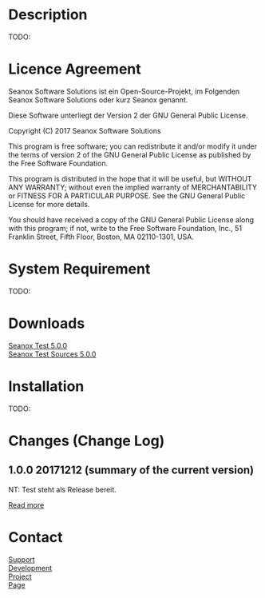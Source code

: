 # Description
TODO: 


# Licence Agreement
Seanox Software Solutions ist ein Open-Source-Projekt, im Folgenden
Seanox Software Solutions oder kurz Seanox genannt.

Diese Software unterliegt der Version 2 der GNU General Public License.

Copyright (C) 2017 Seanox Software Solutions

This program is free software; you can redistribute it and/or modify it under
the terms of version 2 of the GNU General Public License as published by the
Free Software Foundation.

This program is distributed in the hope that it will be useful, but WITHOUT ANY
WARRANTY; without even the implied warranty of MERCHANTABILITY or FITNESS FOR A
PARTICULAR PURPOSE. See the GNU General Public License for more details.

You should have received a copy of the GNU General Public License along with
this program; if not, write to the Free Software Foundation, Inc., 51 Franklin
Street, Fifth Floor, Boston, MA 02110-1301, USA.


# System Requirement
TODO:


# Downloads
[Seanox Test 5.0.0](https://github.com/seanox/test/raw/master/releases/seanox-test-1.0.0.zip)  
[Seanox Test Sources 5.0.0](https://github.com/seanox/test/raw/master/releases/seanox-test-1.0.0-src.zip)  


# Installation
TODO:

# Changes (Change Log)
## 1.0.0 20171212 (summary of the current version)  
NT: Test steht als Release bereit.  

[Read more](https://raw.githubusercontent.com/seanox/test/master/CHANGES)


# Contact
[Support](http://seanox.de/contact?support)  
[Development](http://seanox.de/contact?development)  
[Project](http://seanox.de/contact?service)  
[Page](http://seanox.de/contact)  
